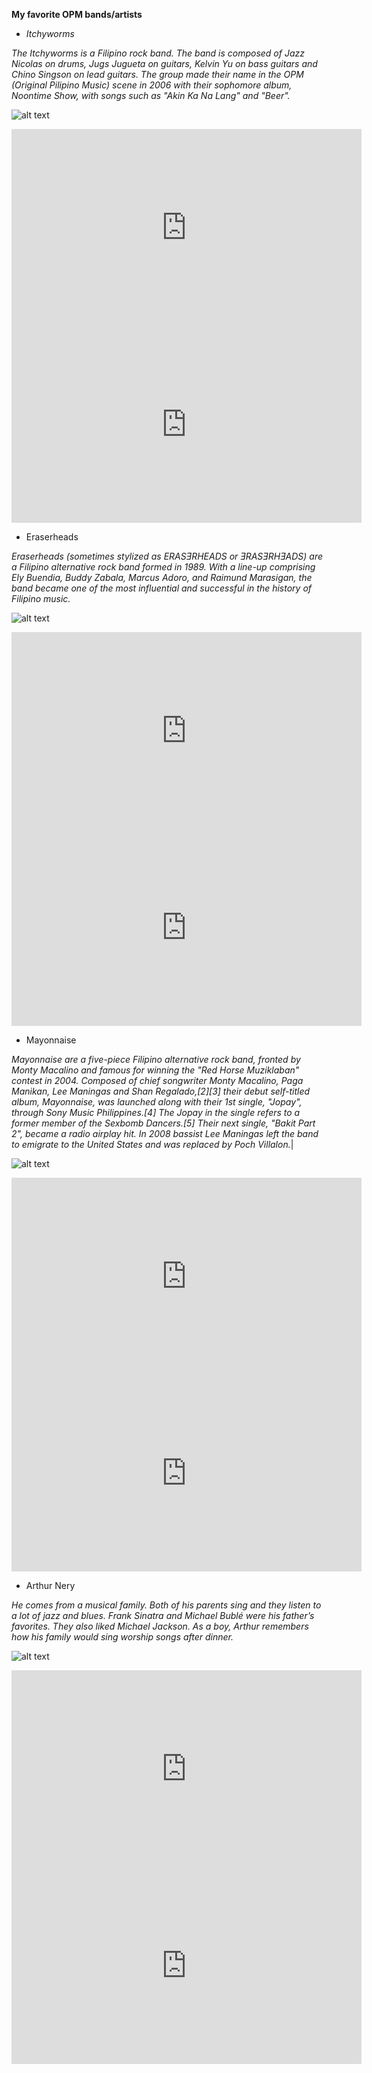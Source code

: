 **My favorite OPM bands/artists**
- *Itchyworms*

*The Itchyworms is a Filipino rock band. The band is composed of Jazz Nicolas on drums, Jugs Jugueta on guitars, Kelvin Yu on bass guitars and Chino Singson on lead guitars. The group made their name in the OPM (Original Pilipino Music) scene in 2006 with their sophomore album, Noontime Show, with songs such as "Akin Ka Na Lang" and "Beer".*

![alt text](https://i.scdn.co/image/ab67616d0000b273014645a6d8fe0ccc45e1ffae)

<iframe width="560" height="315" src="https://www.youtube.com/embed/AMS5RgPZHkc" title="YouTube video player" frameborder="0" allow="accelerometer; autoplay; clipboard-write; encrypted-media; gyroscope; picture-in-picture" allowfullscreen></iframe>

<iframe width="560" height="315" src="https://www.youtube.com/embed/Gw6NMsqBQcw" title="YouTube video player" frameborder="0" allow="accelerometer; autoplay; clipboard-write; encrypted-media; gyroscope; picture-in-picture" allowfullscreen></iframe>

- Eraserheads

*Eraserheads (sometimes stylized as ERASƎRHEADS or ƎRASƎRHƎADS) are a Filipino alternative rock band formed in 1989. With a line-up comprising Ely Buendia, Buddy Zabala, Marcus Adoro, and Raimund Marasigan, the band became one of the most influential and successful in the history of Filipino music.*

![alt text](https://cdn.filestackcontent.com/KqJfQEoSla7lNZTXWmZw/convert?cache=true&crop=0%2C0%2C1920%2C960&crop_first=true&quality=90&w=1920)

<iframe width="560" height="315" src="https://www.youtube.com/embed/gJs7Dl3NSGA" title="YouTube video player" frameborder="0" allow="accelerometer; autoplay; clipboard-write; encrypted-media; gyroscope; picture-in-picture" allowfullscreen></iframe>

<iframe width="560" height="315" src="https://www.youtube.com/embed/0qaIVE9uwGE" title="YouTube video player" frameborder="0" allow="accelerometer; autoplay; clipboard-write; encrypted-media; gyroscope; picture-in-picture" allowfullscreen></iframe>

- Mayonnaise

*Mayonnaise are a five-piece Filipino alternative rock band, fronted by Monty Macalino and famous for winning the "Red Horse Muziklaban" contest in 2004. Composed of chief songwriter Monty Macalino, Paga Manikan, Lee Maningas and Shan Regalado,[2][3] their debut self-titled album, Mayonnaise, was launched along with their 1st single, "Jopay", through Sony Music Philippines.[4] The Jopay in the single refers to a former member of the Sexbomb Dancers.[5] Their next single, "Bakit Part 2", became a radio airplay hit. In 2008 bassist Lee Maningas left the band to emigrate to the United States and was replaced by Poch Villalon.*|

![alt text](https://i.ytimg.com/vi/cbZY1A598pI/maxresdefault.jpg)

<iframe width="560" height="315" src="https://www.youtube.com/embed/IX6pZryBKQY" title="YouTube video player" frameborder="0" allow="accelerometer; autoplay; clipboard-write; encrypted-media; gyroscope; picture-in-picture" allowfullscreen></iframe>

<iframe width="560" height="315" src="https://www.youtube.com/embed/8vNC3Z-jgok" title="YouTube video player" frameborder="0" allow="accelerometer; autoplay; clipboard-write; encrypted-media; gyroscope; picture-in-picture" allowfullscreen></iframe>

- Arthur Nery 

*He comes from a musical family. Both of his parents sing and they listen to a lot of jazz and blues. Frank Sinatra and Michael Bublé were his father’s favorites. They also liked Michael Jackson. As a boy, Arthur remembers how his family would sing worship songs after dinner.*

![alt text](https://i.scdn.co/image/ab6761610000e5eb038f41387967c6b2d038bb78)

<iframe width="560" height="315" src="https://www.youtube.com/embed/KrRUxRCXpf8" title="YouTube video player" frameborder="0" allow="accelerometer; autoplay; clipboard-write; encrypted-media; gyroscope; picture-in-picture" allowfullscreen></iframe>

<iframe width="560" height="315" src="https://www.youtube.com/embed/ZqE0cyZ3ZAs" title="YouTube video player" frameborder="0" allow="accelerometer; autoplay; clipboard-write; encrypted-media; gyroscope; picture-in-picture" allowfullscreen></iframe>
